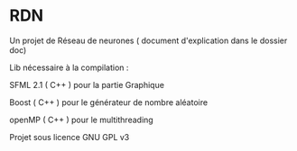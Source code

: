 RDN
===

Un projet de Réseau de neurones ( document d'explication dans le dossier doc)



Lib nécessaire à la compilation : 

SFML 2.1 ( C++ ) pour la partie Graphique

Boost ( C++ ) pour le générateur de nombre aléatoire

openMP ( C++ ) pour le multithreading


Projet sous licence GNU GPL v3
